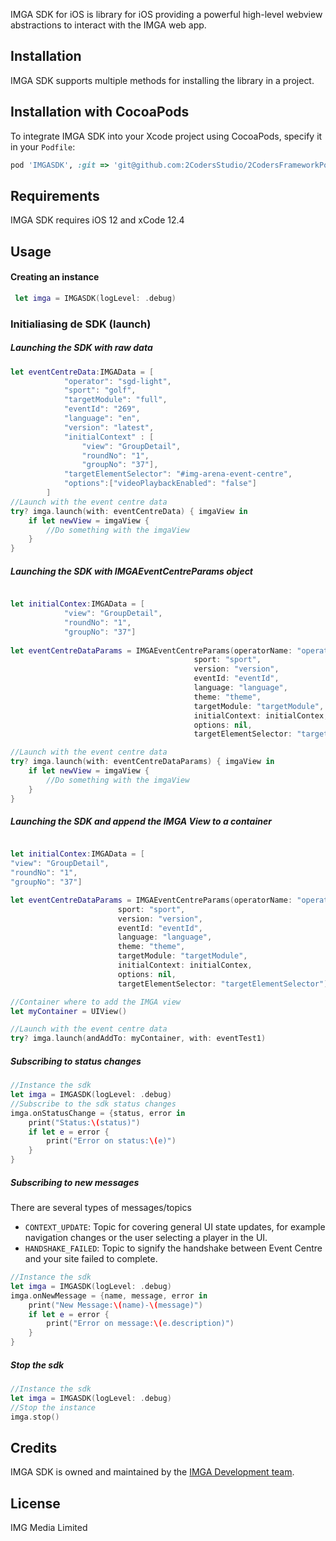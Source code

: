 IMGA SDK for iOS is library for iOS providing a powerful high-level webview abstractions to interact with the IMGA web app. 

## Installation
IMGA SDK supports multiple methods for installing the library in a project.

## Installation with CocoaPods

To integrate IMGA SDK into your Xcode project using CocoaPods, specify it in your `Podfile`:

```ruby
pod 'IMGASDK', :git => 'git@github.com:2CodersStudio/2CodersFrameworkPod.git', :tag => '0.1'
```

## Requirements
IMGA SDK requires iOS 12 and xCode 12.4



## Usage



#### Creating an instance

```swift
 let imga = IMGASDK(logLevel: .debug)
```
### Initialiasing de SDK (launch)
##### Launching the SDK with raw data
```swift
let eventCentreData:IMGAData = [
            "operator": "sgd-light",
            "sport": "golf",
            "targetModule": "full",
            "eventId": "269",
            "language": "en",
            "version": "latest",
            "initialContext" : [
                "view": "GroupDetail",
                "roundNo": "1",
                "groupNo": "37"],
            "targetElementSelector": "#img-arena-event-centre",
            "options":["videoPlaybackEnabled": "false"]
        ]
//Launch with the event centre data
try? imga.launch(with: eventCentreData) { imgaView in
    if let newView = imgaView {
        //Do something with the imgaView
    }
}
```

##### Launching the SDK with IMGAEventCentreParams object
```swift

let initialContex:IMGAData = [
            "view": "GroupDetail",
            "roundNo": "1",
            "groupNo": "37"]
        
let eventCentreDataParams = IMGAEventCentreParams(operatorName: "operatorName",
                                         sport: "sport",
                                         version: "version",
                                         eventId: "eventId",
                                         language: "language",
                                         theme: "theme",
                                         targetModule: "targetModule",
                                         initialContext: initialContex,
                                         options: nil,
                                         targetElementSelector: "targetElementSelector")

//Launch with the event centre data
try? imga.launch(with: eventCentreDataParams) { imgaView in
    if let newView = imgaView {
        //Do something with the imgaView
    }
}
```
##### Launching the SDK and append the IMGA View to a container
```swift

let initialContex:IMGAData = [
"view": "GroupDetail",
"roundNo": "1",
"groupNo": "37"]

let eventCentreDataParams = IMGAEventCentreParams(operatorName: "operatorName",
                        sport: "sport",
                        version: "version",
                        eventId: "eventId",
                        language: "language",
                        theme: "theme",
                        targetModule: "targetModule",
                        initialContext: initialContex,
                        options: nil,
                        targetElementSelector: "targetElementSelector")

//Container where to add the IMGA view
let myContainer = UIView()

//Launch with the event centre data
try? imga.launch(andAddTo: myContainer, with: eventTest1)
```

##### Subscribing to status changes

```swift
//Instance the sdk
let imga = IMGASDK(logLevel: .debug)
//Subscribe to the sdk status changes
imga.onStatusChange = {status, error in
    print("Status:\(status)")
    if let e = error {
        print("Error on status:\(e)")
    }
}
```
##### Subscribing to new messages

There are several types of messages/topics
- `CONTEXT_UPDATE`: Topic for covering general UI state updates, for example navigation changes or the user selecting a player in the UI.
- `HANDSHAKE_FAILED`:  Topic to signify the handshake between Event Centre and your site failed to complete.

```swift
//Instance the sdk
let imga = IMGASDK(logLevel: .debug)
imga.onNewMessage = {name, message, error in
    print("New Message:\(name)-\(message)")
    if let e = error {
        print("Error on message:\(e.description)")
    }
}
```

##### Stop the sdk
```swift
//Instance the sdk
let imga = IMGASDK(logLevel: .debug)
//Stop the instance
imga.stop()
```

## Credits

IMGA SDK is owned and maintained by the [IMGA Development team](https://www.imgarena.com/).

## License
IMG Media Limited
